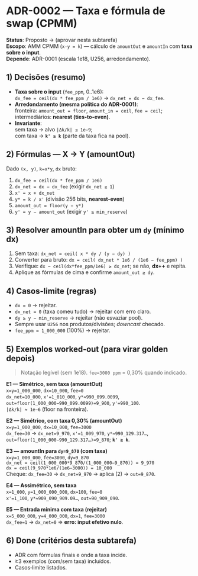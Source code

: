 # ADR-0002 — Taxa e fórmula de swap (CPMM)

**Status**: Proposto → (aprovar nesta subtarefa)  
**Escopo**: AMM CPMM (`x·y = k`) — cálculo de `amountOut` e `amountIn` com **taxa sobre o input**.  
**Depende**: ADR-0001 (escala 1e18, U256, arredondamento).

## 1) Decisões (resumo)
- **Taxa sobre o input** (`fee_ppm`, 0..1e6):  
  `dx_fee = ceil(dx * fee_ppm / 1e6)` → `dx_net = dx − dx_fee`.
- **Arredondamento (mesma política do ADR-0001)**:  
  fronteira: `amount_out = floor`, `amount_in = ceil`, `fee = ceil`;  
  intermediários: **nearest (ties-to-even)**.
- **Invariante**:  
  sem taxa → alvo `|Δk/k| ≤ 1e−9`;  
  com taxa → **`k' ≥ k`** (parte da taxa fica na pool).

## 2) Fórmulas — X → Y (amountOut)
Dado `(x, y)`, `k=x*y`, `dx` bruto:
1. `dx_fee = ceil(dx * fee_ppm / 1e6)`
2. `dx_net = dx − dx_fee`  (exigir `dx_net ≥ 1`)
3. `x' = x + dx_net`
4. `y* = k / x'`  (divisão 256 bits, **nearest-even**)
5. `amount_out = floor(y − y*)`
6. `y' = y − amount_out` (exigir `y' ≥ min_reserve`)

## 3) Resolver amountIn para obter um `dy` (mínimo dx)
1. Sem taxa: `dx_net = ceil( x * dy / (y − dy) )`
2. Converter para bruto: `dx = ceil( dx_net * 1e6 / (1e6 − fee_ppm) )`
3. Verifique: `dx − ceil(dx*fee_ppm/1e6) ≥ dx_net`; se não, **dx++** e repita.
4. Aplique as fórmulas de cima e confirme `amount_out ≥ dy`.

## 4) Casos-limite (regras)
- `dx = 0` → rejeitar.
- `dx_net = 0` (taxa comeu tudo) → rejeitar com erro claro.
- `dy ≥ y − min_reserve` → rejeitar (não esvaziar pool).
- Sempre usar `U256` nos produtos/divisões; _downcast_ checado.
- `fee_ppm = 1_000_000` (100%) → rejeitar.

## 5) Exemplos worked‑out (para virar golden depois)
> Notação legível (sem 1e18). `fee=3000 ppm` = 0,30% quando indicado.

**E1 — Simétrico, sem taxa (amountOut)**  
`x=y=1_000_000`, `dx=10_000`, `fee=0`  
`dx_net=10_000`, `x'=1_010_000`, `y*≈990_099.0099`,  
`out=floor(1_000_000−990_099.0099)=9_900`, `y'=990_100`.  
`|Δk/k| ≈ 1e−6` (floor na fronteira).

**E2 — Simétrico, com taxa 0,30% (amountOut)**  
`x=y=1_000_000`, `dx=10_000`, `fee=3000`  
`dx_fee=30` → `dx_net=9_970`, `x'=1_009_970`, `y*≈990_129.317…`,  
`out=floor(1_000_000−990_129.317…)=9_870`; **`k' ≥ k`**.

**E3 — amountIn para `dy=9_870` (com taxa)**  
`x=y=1_000_000`, `fee=3000`, `dy=9_870`  
`dx_net = ceil(1_000_000*9_870/(1_000_000−9_870)) = 9_970`  
`dx = ceil(9_970*1e6/(1e6−3000)) = 10_000`  
Cheque: `dx_fee=30` → `dx_net=9_970` → aplica (2) → `out=9_870`.

**E4 — Assimétrico, sem taxa**  
`x=1_000`, `y=1_000_000_000`, `dx=100`, `fee=0`  
`x'=1_100`, `y*≈909_090_909.09…`, `out≈90_909_090`.

**E5 — Entrada mínima com taxa (rejeitar)**  
`x=5_000_000`, `y=4_000_000`, `dx=1`, `fee=3000`  
`dx_fee=1` → `dx_net=0` ⇒ **erro: input efetivo nulo**.

## 6) Done (critérios desta subtarefa)
- ADR com fórmulas finais e onde a taxa incide.
- ≥3 exemplos (com/sem taxa) incluídos.
- Casos‑limite listados.

